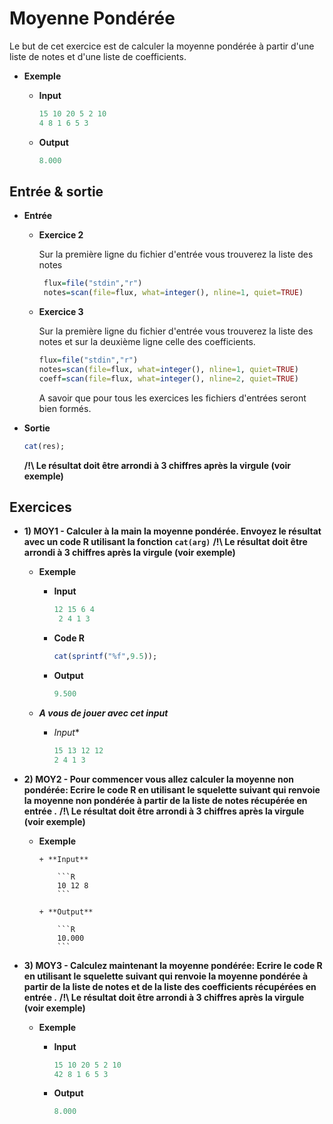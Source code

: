 # Moyenne Pondérée

  Le but de cet exercice est de calculer la moyenne pondérée à partir d'une liste de notes et d'une liste de coefficients.

  
+ **Exemple**

	+ **Input**
		
		```R
	 	15 10 20 5 2 10
	 	4 8 1 6 5 3 
		```
	
	+ **Output**
	
		```R
 		8.000
		```

## Entrée & sortie

+ **Entrée**

  + **Exercice 2**
  
     Sur la première ligne du fichier d'entrée vous trouverez la liste des notes   

    ```R
     flux=file("stdin","r")
     notes=scan(file=flux, what=integer(), nline=1, quiet=TRUE)
    ```
    
  + **Exercice 3**
  
     Sur la première ligne du fichier d'entrée vous trouverez la liste des notes 
     et sur la deuxième ligne celle des coefficients.
  
     ```R
     flux=file("stdin","r")
     notes=scan(file=flux, what=integer(), nline=1, quiet=TRUE)
     coeff=scan(file=flux, what=integer(), nline=2, quiet=TRUE)
    ```
      A savoir que pour tous les exercices les fichiers d'entrées seront bien formés.

+ **Sortie**
	
	```R
  cat(res);
  ```
  **/!\ Le résultat doit être arrondi à 3 chiffres après la virgule (voir exemple)**
  
## Exercices
  
+ **1) MOY1 - Calculer à la main la moyenne pondérée. Envoyez le résultat avec un code R utilisant la fonction ```cat(arg)```**
   **/!\ Le résultat doit être arrondi à 3 chiffres après la virgule (voir exemple)**

	+ **Exemple**
  	
		+ **Input**
			
			
			```R
		  	12 15 6 4
			 2 4 1 3
			```
				
		+ **Code R**
		
			```R
			cat(sprintf("%f",9.5));
			```
		+ **Output**
		
			```R
	   		9.500
	   		```

	+ ***A vous de jouer avec cet input***
	
		
		+ *Input**
		
			```R
			15 13 12 12
			2 4 1 3
			`````

+ **2) MOY2 -  Pour commencer vous allez calculer la moyenne non pondérée:
Ecrire le code R en utilisant le squelette suivant qui renvoie la moyenne non pondérée à partir de la liste de notes récupérée en entrée .**
   **/!\ Le résultat doit être arrondi à 3 chiffres après la virgule (voir exemple)**
   
  + **Exemple**
  	
		+ **Input**
			
			```R
		  	10 12 8
			```
			
		+ **Output**
		
			```R
   			10.000
			```


+ **3) MOY3 -  Calculez maintenant la moyenne pondérée: 
Ecrire le code R en utilisant le squelette suivant qui renvoie la moyenne pondérée à partir de la liste de notes et de la liste des coefficients récupérées en entrée .**
 **/!\ Le résultat doit être arrondi à 3 chiffres après la virgule (voir exemple)**
    
	+ **Exemple**
	
		+ **Input**
			```R
			15 10 20 5 2 10
			42 8 1 6 5 3 
			```
		
		+ **Output**
			
			```R
   			8.000
			```

